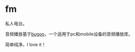 fm
==

私人电台。

音频播放基于[bugoo](https://github.com/binnng/bugoo)，一个适用于pc和mobile设备的音频播放库。

简单纯净，I love it！
